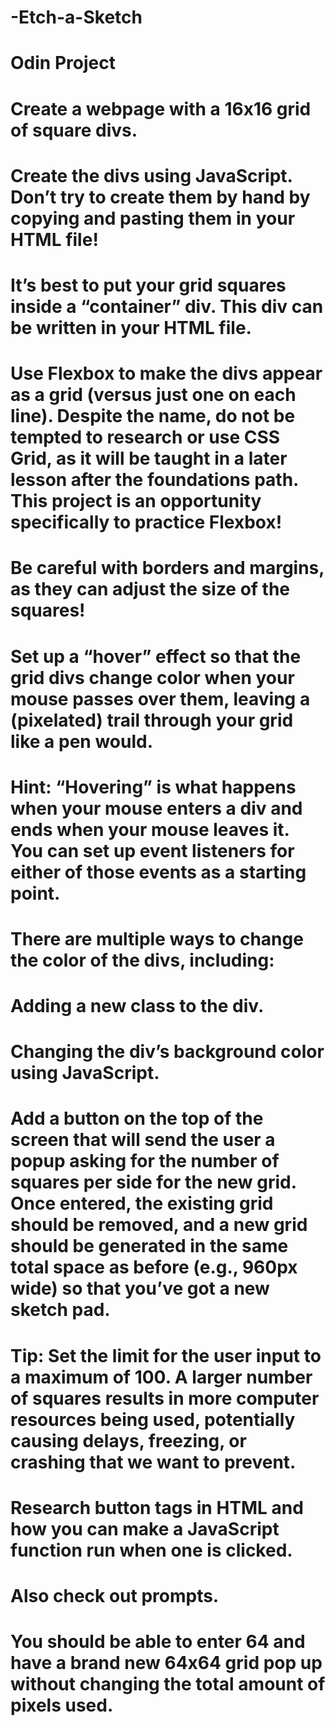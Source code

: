 # -Etch-a-Sketch

# Odin Project

# Create a webpage with a 16x16 grid of square divs.
# Create the divs using JavaScript. Don’t try to create them by hand by copying and pasting them in your HTML file!
# It’s best to put your grid squares inside a “container” div. This div can be written in your HTML file.
# Use Flexbox to make the divs appear as a grid (versus just one on each line). Despite the name, do not be tempted to research or use CSS Grid, as it will be taught in a later lesson after the foundations path. This project is an opportunity specifically to practice Flexbox!
# Be careful with borders and margins, as they can adjust the size of the squares!

# Set up a “hover” effect so that the grid divs change color when your mouse passes over them, leaving a (pixelated) trail through your grid like a pen would.
# Hint: “Hovering” is what happens when your mouse enters a div and ends when your mouse leaves it. You can set up event listeners for either of those events as a starting point.
# There are multiple ways to change the color of the divs, including:
# Adding a new class to the div.
# Changing the div’s background color using JavaScript.
# Add a button on the top of the screen that will send the user a popup asking for the number of squares per side for the new grid. Once entered, the existing grid should be removed, and a new grid should be generated in the same total space as before (e.g., 960px wide) so that you’ve got a new sketch pad.
# Tip: Set the limit for the user input to a maximum of 100. A larger number of squares results in more computer resources being used, potentially causing delays, freezing, or crashing that we want to prevent.
# Research button tags in HTML and how you can make a JavaScript function run when one is clicked.
# Also check out prompts.
# You should be able to enter 64 and have a brand new 64x64 grid pop up without changing the total amount of pixels used.